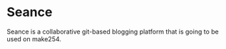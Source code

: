 Seance
======

Seance is a collaborative git-based blogging platform that is going to be used on make254.
